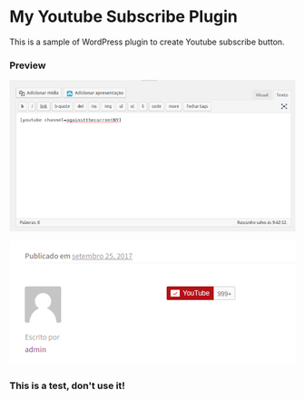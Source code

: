 # My Youtube Subscribe Plugin

This is a sample of WordPress plugin to create Youtube subscribe button.

### Preview
![shortcode](readme/shortcode.png)

![result](readme/result.png)

### This is a test, don't use it!
